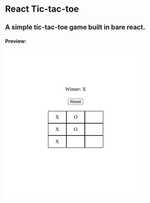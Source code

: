 # React Tic-tac-toe

## A simple tic-tac-toe game built in bare react.

### Preview:

![Tic-tac-toe screenshot](./public/screenshot.png)

